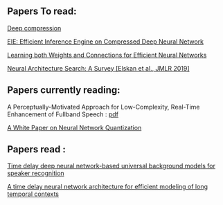 ## Papers To read:
[Deep compression ](https://arxiv.org/pdf/1510.00149)

[EIE: Efficient Inference Engine on Compressed Deep Neural Network](https://arxiv.org/pdf/1602.01528)

[Learning both Weights and Connections for Efficient Neural Networks](https://arxiv.org/pdf/1506.02626)

[Neural Architecture Search: A Survey [Elskan et al., JMLR 2019] ](https://arxiv.org/pdf/1808.05377)

## Papers currently reading:
A Perceptually-Motivated Approach for Low-Complexity, Real-Time
Enhancement of Fullband Speech : [pdf](https://jmvalin.ca/papers/percepnet.pdf)

[A White Paper on Neural Network Quantization](https://arxiv.org/pdf/2106.08295)


## Papers read :
[Time delay deep neural network-based universal background models for speaker recognition](https://www.danielpovey.com/files/2015_asru_tdnn_ubm.pdf)

[A time delay neural network architecture for efficient modeling of long temporal contexts](https://www.isca-archive.org/interspeech_2015/peddinti15b_interspeech.pdf)
